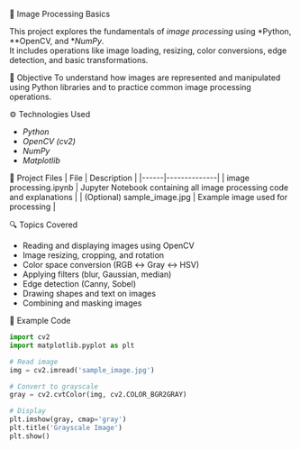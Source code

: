 🧠 Image Processing Basics

This project explores the fundamentals of *image processing* using *Python, **OpenCV, and **NumPy*.  
It includes operations like image loading, resizing, color conversions, edge detection, and basic transformations.


🎯 Objective
To understand how images are represented and manipulated using Python libraries and to practice common image processing operations.


⚙ Technologies Used
- *Python*
- *OpenCV (cv2)*
- *NumPy*
- *Matplotlib*


📁 Project Files
| File | Description |
|------|--------------|
| image processing.ipynb | Jupyter Notebook containing all image processing code and explanations |
| (Optional) sample_image.jpg | Example image used for processing |


🔍 Topics Covered
- Reading and displaying images using OpenCV  
- Image resizing, cropping, and rotation  
- Color space conversion (RGB ↔ Gray ↔ HSV)  
- Applying filters (blur, Gaussian, median)  
- Edge detection (Canny, Sobel)  
- Drawing shapes and text on images  
- Combining and masking images  


🧩 Example Code
```python
import cv2
import matplotlib.pyplot as plt

# Read image
img = cv2.imread('sample_image.jpg')

# Convert to grayscale
gray = cv2.cvtColor(img, cv2.COLOR_BGR2GRAY)

# Display
plt.imshow(gray, cmap='gray')
plt.title('Grayscale Image')
plt.show()




